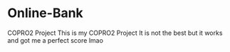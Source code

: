 # Online-Bank
COPRO2 Project
This is my COPRO2 Project 
It is not the best but it works and got me a perfect score lmao
